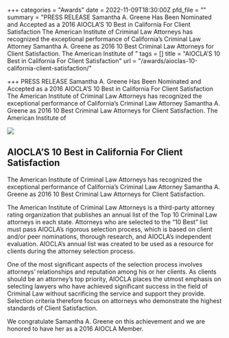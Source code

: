 +++
categories = "Awards"
date = 2022-11-09T18:30:00Z
pfd_file = ""
summary = "PRESS RELEASE Samantha A. Greene Has Been Nominated and Accepted as a 2016 AIOCLA’S 10 Best in California For Client Satisfaction The American Institute of Criminal Law Attorneys has recognized the exceptional performance of California’s Criminal Law Attorney Samantha A. Greene as 2016 10 Best Criminal Law Attorneys for Client Satisfaction. The American Institute of "
tags = []
title = "AIOCLA’S 10 Best in California For Client Satisfaction"
url = "/awards/aioclas-10-california-client-satisfaction/"

+++
PRESS RELEASE Samantha A. Greene Has Been Nominated and Accepted as a 2016 AIOCLA’S 10 Best in California For Client Satisfaction The American Institute of Criminal Law Attorneys has recognized the exceptional performance of California’s Criminal Law Attorney Samantha A. Greene as 2016 10 Best Criminal Law Attorneys for Client Satisfaction. The American Institute of

![](/uploads/10-best-2016-client-satisfaction-269x300-png.webp)

## AIOCLA’S 10 Best in California For Client Satisfaction

The American Institute of Criminal Law Attorneys has recognized the exceptional performance of California’s Criminal Law Attorney Samantha A. Greene as 2016 10 Best Criminal Law Attorneys for Client Satisfaction.

The American Institute of Criminal Law Attorneys is a third-party attorney rating organization that publishes an annual list of the Top 10 Criminal Law attorneys in each state. Attorneys who are selected to the “10 Best” list must pass AIOCLA’s rigorous selection process, which is based on client and/or peer nominations, thorough research, and AIOCLA’s independent evaluation. AIOCLA’s annual list was created to be used as a resource for clients during the attorney selection process.

One of the most significant aspects of the selection process involves attorneys’ relationships and reputation among his or her clients. As clients should be an attorney’s top priority, AIOCLA places the utmost emphasis on selecting lawyers who have achieved significant success in the field of Criminal Law without sacrificing the service and support they provide. Selection criteria therefore focus on attorneys who demonstrate the highest standards of Client Satisfaction.

We congratulate Samantha A. Greene on this achievement and we are honored to have her as a 2016 AIOCLA Member.